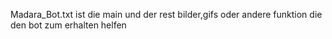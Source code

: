 Madara_Bot.txt ist die main und der rest bilder,gifs oder andere funktion die den bot zum erhalten helfen
